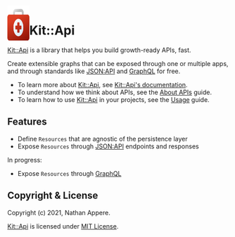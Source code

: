 <!--pp {} -->
<img align="left" width="50" height="90" src="https://raw.githubusercontent.com/rubykit/kit/master/docs/assets/images/rubykit-framework-logo.svg">
<!-- pp-->

[Kit::Api]: https://github.com/rubykit/kit/tree/master/libraries/kit-api
[JSON:API]: https://jsonapi.org
[GraphQL]: https://graphql.org/

# Kit::Api

[Kit::Api] is a library that helps you build growth-ready APIs, fast.

Create extensible graphs that can be exposed through one or multiple apps, and through standards like [JSON:API] and [GraphQL] for free.

- To learn more about [Kit::Api], see [Kit::Api's documentation](https://docs.rubykit.org/kit-api/edge).
- To understand how we think about APIs, see the [About APIs](docs/guides/apis.md) guide.
- To learn how to use [Kit::Api] in your projects, see the [Usage](docs/guides/usage.md) guide.

## Features

  * Define `Resources` that are agnostic of the persistence layer
  * Expose `Resources` through [JSON:API] endpoints and responses

In progress:
  * Expose `Resources` through [GraphQL]

## Copyright & License

Copyright (c) 2021, Nathan Appere.

[Kit::Api] is licensed under [MIT License](MIT_LICENSE.md).
